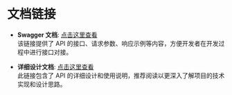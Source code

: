 # 文档链接

- **Swagger 文档**: [点击这里查看](http://47.95.21.135:8085/docs)  
  该链接提供了 API 的接口、请求参数、响应示例等内容，方便开发者在开发过程中进行接口对接。

- **详细设计文档**: [点击这里查看](https://ibw30loq2af.larksuite.com/wiki/TJQAwtnJXiGe5YkIJdAuHanLsgb?from=from_copylink)  
  此链接包含了 API 的详细设计和使用说明，推荐阅读以更深入了解项目的技术实现和设计思路。

